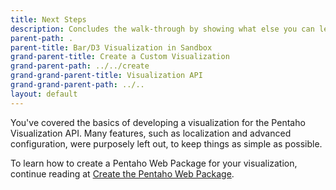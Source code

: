 ```yaml
---
title: Next Steps
description: Concludes the walk-through by showing what else you can learn.
parent-path: .
parent-title: Bar/D3 Visualization in Sandbox
grand-parent-title: Create a Custom Visualization
grand-parent-path: ../../create
grand-grand-parent-title: Visualization API
grand-grand-parent-path: ../..
layout: default
---
```


You've covered the basics of developing a visualization for the Pentaho Visualization API.
Many features, such as localization and advanced configuration, were purposely left out, 
to keep things as simple as possible.

To learn how to create a Pentaho Web Package for your visualization,
continue reading at [Create the Pentaho Web Package](../../create#2-create-the-pentaho-web-package). 
